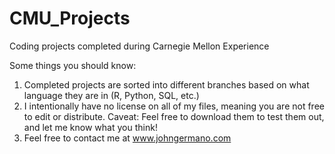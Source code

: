 # CMU_Projects
Coding projects completed during Carnegie Mellon Experience

Some things you should know:

1. Completed projects are sorted into different branches based on what language they are in (R, Python, SQL, etc.)
2. I intentionally have no license on all of my files, meaning you are not free to edit or distribute. Caveat: Feel free to download them to test them out, and let me know what you think!
3. Feel free to contact me at www.johngermano.com 
